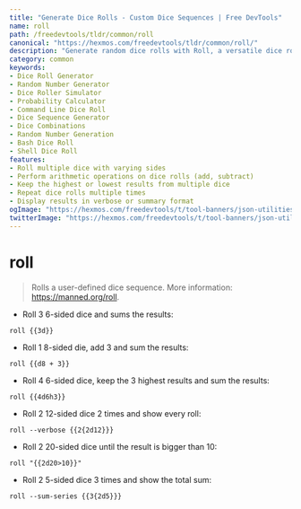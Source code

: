 ```yaml
---
title: "Generate Dice Rolls - Custom Dice Sequences | Free DevTools"
name: roll
path: /freedevtools/tldr/common/roll
canonical: "https://hexmos.com/freedevtools/tldr/common/roll/"
description: "Generate random dice rolls with Roll, a versatile dice roller. Simulate complex dice sequences and probabilities easily. Free online tool, no registration required."
category: common
keywords:
- Dice Roll Generator
- Random Number Generator
- Dice Roller Simulator
- Probability Calculator
- Command Line Dice Roll
- Dice Sequence Generator
- Dice Combinations
- Random Number Generation
- Bash Dice Roll
- Shell Dice Roll
features:
- Roll multiple dice with varying sides
- Perform arithmetic operations on dice rolls (add, subtract)
- Keep the highest or lowest results from multiple dice
- Repeat dice rolls multiple times
- Display results in verbose or summary format
ogImage: "https://hexmos.com/freedevtools/t/tool-banners/json-utilities-banner.png"
twitterImage: "https://hexmos.com/freedevtools/t/tool-banners/json-utilities-banner.png"
---
```


# roll

> Rolls a user-defined dice sequence.
> More information: <https://manned.org/roll>.

- Roll 3 6-sided dice and sums the results:

`roll {{3d}}`

- Roll 1 8-sided die, add 3 and sum the results:

`roll {{d8 + 3}}`

- Roll 4 6-sided dice, keep the 3 highest results and sum the results:

`roll {{4d6h3}}`

- Roll 2 12-sided dice 2 times and show every roll:

`roll --verbose {{2{2d12}}}`

- Roll 2 20-sided dice until the result is bigger than 10:

`roll "{{2d20>10}}"`

- Roll 2 5-sided dice 3 times and show the total sum:

`roll --sum-series {{3{2d5}}}`
